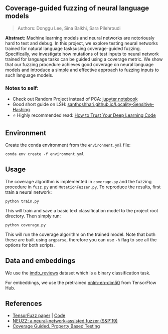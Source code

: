 ## Coverage-guided fuzzing of neural language models
> Authors: Donggu Lee, Sina Balkhi, Sara Pilehroudi

**Abstract:** Machine learning models and neural networks are notoriously hard to test and debug. In this project, we explore testing neural networks trained for natural language tasksusing coverage-guided fuzzing. Specifically, we investigate how mutations of test inputs to neural network trained for language tasks can be guided using a coverage metric. We show that our fuzzing procedure achieves good coverage on neural language models and introduce a simple and effective approach to fuzzing inputs to such language models.

### Notes to self:

- Check out Random Project instead of PCA: [jupyter notebook](https://nbviewer.jupyter.org/github/lindarliu/blog/blob/master/Random%20Projection%20and%20its%20application.ipynb)
- Good short guide on LSH: [santhoshhari.github.io/Locality-Sensitive-Hashing](https://santhoshhari.github.io/Locality-Sensitive-Hashing/)
- :star: Highly recommended read: [How to Trust Your Deep Learning Code](https://krokotsch.eu/cleancode/2020/08/11/Unit-Tests-for-Deep-Learning.html)

## Environment

Create the conda environment from the `environment.yml` file:

```shell
conda env create -f environment.yml
```

## Usage

The coverage algorithm is implemented in `coverage.py` and the fuzzing procedure in `fuzz.py` and `MutationFuzzer.py`. To reproduce the results, first train a neural network:

```shell
python train.py
```

This will train and save a basic text classification model to the project root directory. Then simply run:

```shell
python coverage.py
```

This will run the coverage algorithm on the trained model. Note that both these are built using `argparse`, therefore you can use `-h` flag to see all the options for both scripts.

## Data and embeddings

We use the [imdb_reviews](https://www.tensorflow.org/datasets/catalog/imdb_reviews) dataset which is a binary classification task.

For embeddings, we use the pretrained [nnlm-en-dim50](https://tfhub.dev/google/nnlm-en-dim50/2) from TensorFlow Hub.



## References

- [TensorFuzz paper](http://proceedings.mlr.press/v97/odena19a/odena19a.pdf) | [Code](https://github.com/brain-research/tensorfuzz)
- [NEUZZ: a neural-network-assisted fuzzer (S&P'19)](https://github.com/Dongdongshe/neuzz)
- [Coverage Guided, Property Based Testing](https://www.cs.umd.edu/~mwh/papers/fuzzchick-draft.pdf)

